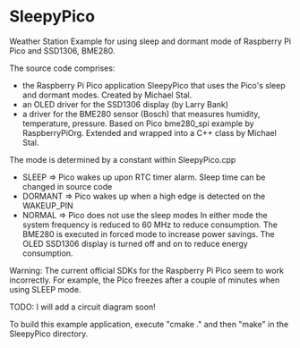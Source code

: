 # SleepyPico
Weather Station Example for using sleep and dormant mode of Raspberry Pi Pico and SSD1306, BME280.

The source code comprises:
- the Raspberry Pi Pico application SleepyPico that uses the Pico's sleep and dormant modes. Created by Michael Stal.
- an OLED driver for the SSD1306 display (by Larry Bank)
- a driver for the BME280 sensor (Bosch) that measures humidity, temperature, pressure. Based on Pico bme280_spi example by RaspberryPiOrg. Extended and wrapped into a C++ class by Michael Stal.

The mode is determined by a constant within SleepyPico.cpp
- SLEEP        => Pico wakes up upon RTC timer alarm. Sleep time can be changed  in source code
- DORMANT => Pico wakes up when a high edge is detected on the WAKEUP_PIN
- NORMAL    => Pico does not use the sleep modes
In either mode the system frequency is reduced to 60 MHz to reduce consumption.
The BME280 is executed in forced mode to increase power savings.
The OLED SSD1306 display is turned off and on to reduce energy consumption.

Warning: The current official SDKs for the Raspberry Pi Pico seem to work incorrectly. For example, the Pico freezes after a couple of minutes when using SLEEP mode.

TODO: I will add a circuit diagram soon!
  
To build this example application, execute "cmake ." and then "make" in the SleepyPico directory.
